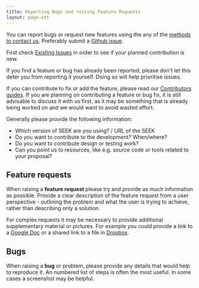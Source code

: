 ```yaml
---
title: Reporting Bugs and raising Feature Requests
layout: page-ett
---
```



You can report bugs or request new features using the any of the [methods to contact us](/contacting-us). Preferably submit a [Github issue](https://fair-dom.org/issues).

First check [Existing Issues](https://fair-dom.org/issues) in order to see if your planned contribution is new.

If you find a feature or bug has already been reported, please don't let this deter you from reporting it yourself. Doing so will help prioritise issues.

If you can contribute to fix or add the feature, please read our [Contributors guides](/contributing). If you are planning on contributing a feature or bug fix, it is still
advisable to discuss it with us first, as it may be something that is already being worked on and we would want to avoid wasted effort.

Generally please provide the following information:

* Which version of SEEK are you using? / URL of the SEEK
* Do you want to contribute to the development? When/where?
* Do you want to contribute design or testing work?
* Can you point us to resources, like e.g. source code or tools related to your proposal?

## Feature requests

When raising a **feature request** please try and provide as much information as possible. Provide a clear description of the feature request from
a user perspective - outlining the problem and what the user is trying to achieve, rather than describing only a solution.

For complex requests it may be necessary to provide additional supplementary material or pictures. For example you could provide a link to a [Google Doc](https://www.google.co.uk/docs/about/) or a shared link to a file in [Dropbox](https://www.dropbox.com/).

## Bugs

When raising a **bug** or problem, please provide any details that would help to reproduce it. An numbered list of steps is often the most useful. In some cases a screenshot may be helpful.





